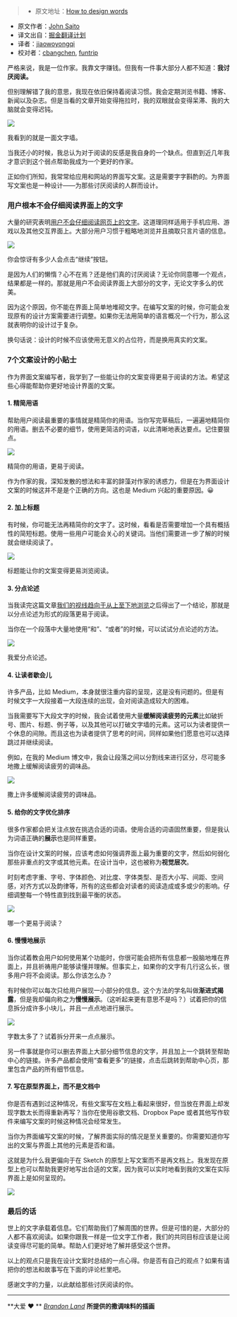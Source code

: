 > * 原文地址：[How to design words](https://medium.com/@jsaito/how-to-design-words-63d6965051e9?ref=uxdesignweekly#.97vnoptue)
* 原文作者：[John Saito](https://medium.com/@jsaito)
* 译文出自：[掘金翻译计划](https://github.com/xitu/gold-miner)
* 译者：[jiaowoyongqi](https://github.com/jiaowoyongqi)
* 校对者：[cbangchen](https://github.com/cbangchen), [funtrip](https://github.com/funtrip)






严格来说，我是一位作家。我靠文字赚钱。但我有一件事大部分人都不知道：**我讨厌阅读。**

但别理解错了我的意思，我现在依旧保持着阅读习惯。我会定期浏览书籍、博客、新闻以及杂志。但是当看的文章开始变得拖拉时，我的双眼就会变得呆滞、我的大脑就会变得迟钝。





![](http://ac-Myg6wSTV.clouddn.com/06ace735d89bb435285d.png)



我看到的就是一面文字墙。





当我还小的时候，我总认为对于阅读的反感是我自身的一个缺点。但直到近几年我才意识到这个弱点帮助我成为一个更好的作家。

正如你们所知，我常常给应用和网站的界面写文案。这是需要字字斟酌的。为界面写文案也是一种设计——为那些讨厌阅读的人群而设计。

### 用户根本不会仔细阅读界面上的文字

大量的研究表明[用户不会仔细阅读网页上的文字](https://www.nngroup.com/articles/how-users-read-on-the-web/)。这道理同样适用于手机应用、游戏以及其他交互界面上。大部分用户习惯于粗略地浏览并且摘取只言片语的信息。





![](http://ac-Myg6wSTV.clouddn.com/deedc22b6dceb7ef80e7.png)



你会惊讶有多少人会点击“继续”按钮。





是因为人们的懒惰？心不在焉？还是他们真的讨厌阅读？无论你同意哪一个观点，结果都是一样的。那就是用户不会阅读界面上大部分的文字，无论文字多么的优美。

因为这个原因，你不能在界面上简单地堆砌文字。在编写文案的时候，你可能会发现原有的设计方案需要进行调整。如果你无法用简单的语言概况一个行为，那么这就表明你的设计过于复杂。

换句话说：设计的时候不应该使用无意义的占位符，而是换用真实的文案。

### 7个文案设计的小贴士

作为界面文案编写者，我学到了一些能让你的文案变得更易于阅读的方法。希望这些心得能帮助你更好地设计界面的文案。

#### 1\. 精简用语

帮助用户阅读最重要的事情就是精简你的用语。当你写完草稿后，一遍遍地精简你的用语。删去不必要的细节，使用更简洁的词语，以此清晰地表达要点。记住要狠点。





![](http://ac-Myg6wSTV.clouddn.com/2adb4fe22ae668ce6851.png)



精简你的用语，更易于阅读。



作为作家的我，深知发散的想法和丰富的辞藻对作家的诱惑力，但是在为界面设计文案的时候这并不是是个正确的方向。这也是 Medium 兴起的重要原因。😀

#### 2\. 加上标题

有时候，你可能无法再精简你的文字了。这时候，看看是否需要增加一个具有概括性的简短标题。使用一些用户可能会关心的关键词。当他们需要进一步了解的时候就会继续阅读了。





![](http://ac-Myg6wSTV.clouddn.com/75704742caabeb14b259.png)



标题能让你的文案变得更易浏览阅读。



#### 3\. 分点论述


当我读完这篇文章[我们的视线趋向于从上至下地浏览](http://www.eyegaze.com/eye-tracking-study-reveals-how-users-scan-google-search-results/)之后得出了一个结论，那就是以分点论述为形式的段落更易于阅读。

当你在一个段落中大量地使用“和”、“或者”的时候，可以试试分点论述的方法。





![](http://ac-Myg6wSTV.clouddn.com/a00f1f6bee031fee0dbf.png)



我爱分点论述。



#### 4\. 让读者歇会儿

许多产品，比如 Medium，本身就很注重内容的呈现，这是没有问题的。但是有时候文字一大段接着一大段连续的出现，会对阅读造成较大的困难。

当我需要写下大段文字的时候，我会试着使用大量**缓解阅读疲劳的元素**比如破折号、图片、标题、例子等，以及其他可以打破文字墙的元素。这可以为读者提供一个休息的间隙。而且这也为读者提供了思考的时间，同样如果他们愿意也可以选择跳过并继续阅读。

例如，在我的 Medium 博文中，我会让段落之间以分割线来进行区分，尽可能多地撒上缓解阅读疲劳的调味品。





![](http://ac-Myg6wSTV.clouddn.com/b3e63b2ca666741b7361.png)



撒上许多缓解阅读疲劳的调味品。



#### 5\. 给你的文字优化排序

很多作家都会把关注点放在挑选合适的词语。使用合适的词语固然重要，但是我认为词语正确的**展示**也是同样重要。

当你在设计文案的时候，应该考虑如何强调界面上最为重要的文字，然后如何弱化那些非重点的文字或其他元素。在设计当中，这也被称为**视觉层次**。

时刻考虑字重、字号、字体颜色、对比度、字体类型、是否大小写、间距、空间感，对齐方式以及韵律等，所有的这些都会对读者的阅读造成或多或少的影响。仔细调整每一个特性直到找到最平衡的状态。





![](http://ac-Myg6wSTV.clouddn.com/df8b234689949f4c6081.png)



哪一个更易于阅读？



#### 6\. 慢慢地展示

当你试着教会用户如何使用某个功能时，你很可能会把所有信息都一股脑地堆在界面上，并且祈祷用户能够读懂并理解。但事实上，如果你的文字有几行这么长，很多用户将不会阅读。那么你该怎么办？

有时候你可以每次只给用户展现一小部分的信息。这个方法的学名叫做**渐进式揭露**，但是我却偏向称之为**慢慢展示**。（这听起来更有意思不是吗？）试着把你的信息拆分成许多小块儿，并且一点点地进行展示。





![](http://ac-Myg6wSTV.clouddn.com/e9411a7afc982098d6ce.png)



字数太多了？试着拆分开来一点点展示。



另一件事就是你可以删去界面上大部分细节信息的文字，并且加上一个跳转至帮助中心的链接。许多产品都会使用“查看更多”的链接，点击后跳转到帮助中心页，那里包含产品的所有细节信息。

#### 7\. 写在原型界面上，而不是文档中

你是否有遇到过这种情况，有些文案写在文档上看起来很好，但当放在界面上却发现字数太长而得重新再写？当你在使用谷歌文档、Dropbox Pape 或者其他写作软件来编写文案的时候这种情况会经常发生。

当你为界面编写文案的时候，了解界面实际的情况是至关重要的。你需要知道你写出的文案与界面上其他的元素是否和谐。

这就是为什么我更偏向于在 Sketch 的原型上写文案而不是再文档上。我发现在原型上也可以帮助我更好地写出合适的文案，因为我可以实时地看到我的文案在实际界面上是如何呈现的。





![](http://ac-Myg6wSTV.clouddn.com/2e76414369925ab034ab.png)





### 最后的话

世上的文字承载着信息。它们帮助我们了解周围的世界。但是可惜的是，大部分的人都不喜欢阅读。如果你跟我一样是一位文字工作者，我们的共同目标应该是让阅读变得尽可能的简单。帮助人们更好地了解并感受这个世界。

以上的观点只是我在设计文案时总结的一点心得。你是否有自己的观点？如果有请把你的想法和故事写在下面的评论栏里吧。

感谢文字的力量，以此献给那些讨厌阅读的你。







* * *







**大爱 ❤️ ** [_Brandon Land_](https://medium.com/u/496222766919) **所提供的撒调味料的插画**




